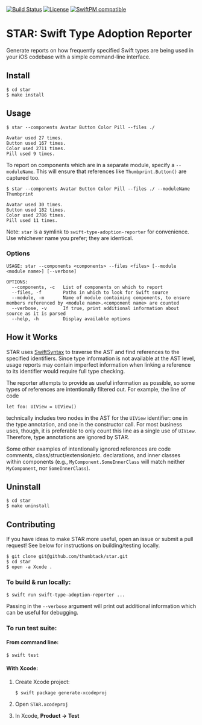 [![Build Status](https://badgen.net/travis/thumbtack/star)](https://travis-ci.com/thumbtack/star)
[![License](https://badgen.net/github/license/thumbtack/star)](https://github.com/thumbtack/star/blob/master/LICENSE)
[![SwiftPM compatible](https://img.shields.io/badge/SwiftPM-compatible-orange.svg)](https://swift.org/package-manager/)

# STAR: Swift Type Adoption Reporter

Generate reports on how frequently specified Swift types are being used in your iOS codebase with a simple command-line interface.

## Install

```
$ cd star
$ make install
```

## Usage

```
$ star --components Avatar Button Color Pill --files ./

Avatar used 27 times.
Button used 167 times.
Color used 2711 times.
Pill used 9 times.
```

To report on components which are in a separate module, specify a `--moduleName`. This will ensure that  references like `Thumbprint.Button()` are captured too.

```
$ star --components Avatar Button Color Pill --files ./ --moduleName Thumbprint

Avatar used 30 times.
Button used 182 times.
Color used 2786 times.
Pill used 11 times.
```

Note: `star` is a symlink to `swift-type-adoption-reporter` for convenience. Use whichever name you prefer; they are identical.

### Options

```
USAGE: star --components <components> --files <files> [--module <module name>] [--verbose]

OPTIONS:
  --components, -c   List of components on which to report
  --files, -f        Paths in which to look for Swift source
  --module, -m       Name of module containing components, to ensure members referenced by <module name>.<component name> are counted
  --verbose, -v      If true, print additional information about source as it is parsed
  --help, -h         Display available options
```

## How it Works

STAR uses [SwiftSyntax](https://github.com/apple/swift-syntax) to traverse the AST and find references to the specified identifiers.
Since type information is not available at the AST level, usage reports may contain imperfect information when linking a reference to its identifier would require full type checking.

The reporter attempts to provide as useful information as possible, so some types of references are intentionally filtered out. For example, the line of code
```
let foo: UIView = UIView()
```
technically includes two nodes in the AST for the `UIView` identifier: one in the type annotation, and one in the constructor call. For most business uses, though, it is preferable to only count this line as a single use of `UIView`. Therefore, type annotations are ignored by STAR.

Some other examples of intentionally ignored references are code comments, class/struct/extension/etc. declarations, and inner classes within components (e.g., `MyComponent.SomeInnerClass` will match neither `MyComponent`, nor `SomeInnerClass`).

## Uninstall

```
$ cd star
$ make uninstall
```

## Contributing

If you have ideas to make STAR more useful, open an issue or submit a pull request! See below for instructions on building/testing locally.

```
$ git clone git@github.com/thumbtack/star.git
$ cd star
$ open -a Xcode .
```

### To build & run locally:
```
$ swift run swift-type-adoption-reporter ...
```

Passing in the `--verbose` argument will print out additional information which can be useful for debugging.

### To run test suite:

#### From command line:
```
$ swift test
```

#### With Xcode:
1. Create Xcode project:

    ```
    $ swift package generate-xcodeproj
    ```
2. Open `STAR.xcodeproj`
3. In Xcode, **Product -> Test**
